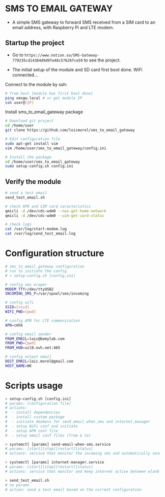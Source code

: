 # SMS TO EMAIL GATEWAY
- A simple SMS gateway to forward SMS received from a SIM card to an email address, with Raspberry Pi and LTE modem.

## Startup the project

- Go to `https://www.notion.so/SMS-Gateway-779235cd14384d9d9fe48c57626fce59` to see the project.

- The initial setup of the module and SD card first boot done. WiFi connected...

Connect to the module by ssh:
```bash
# from host [module has first boot done]
ping smsgw.local # => get module IP
ssh user@[IP]
```

Install sms_to_email_gateway package
```bash
# Download git project
cd /home/user
git clone https://github.com/loicmorel/sms_to_email_gateway

# Edit configuration file
sudo apt-get install vim
vim /home/user/sms_to_email_gateway/config.ini

# Install the package
cd /home/user/sms_to_email_gateway
sudo setup-config.sh config.ini
```

## Verify the module

```bash
# send a test email
send_test_email.sh

# check APN and SIM card caracteristics
qmicli -d /dev/cdc-wdm0 --nas-get-home-network
qmicli -d /dev/cdc-wdm0 --uim-get-card-status

# check logs
cat /var/log/start-modem.log
cat /var/log/send_test_email.log
```

# Configuration structure

```bash
# sms_to_email_gateway configuration
# run to initiate the config
# > setup-config.sh [config.ini]

# config sms wraper
MODEM_TTY=/dev/ttyUSB2
INCOMING_SMS_P=/var/spool/sms/incoming

# config wifi
SSID=[ssid]
WIFI_PWD=[pwd]

# config APN for LTE communication
APN=cmhk

# config email sender
FROM_EMAIL=loic@bemylab.com
FROM_PWD=[pwd]
FROM_HUB=ssl0.ovh.net:465

# config output email
DEST_EMAIL=loic.morel@gmail.com
HOST_NAME=HK
```

# Scripts usage

```bash
> setup-config.sh [config.ini]
# params: [configuration file]
# actions:
#  - install dependencies
#  - install custom package
#  - initiate deamons for send_email_when_sms and internet_manager
#  - setup WiFi conf and initiate
#  - setup APN conf file
#  - setup email conf files (from & to)

> systemctl [params] send-email-when-sms.service
# params: [start][stop][restart][status]
# actions: service that monitor the incoming sms and automatically send an email

> systemctl [params] internet-manager.service
# params: [start][stop][restart][status]
# actions: service that monitor and keep internet active between wlan0 and wwan0

> send_test_email.sh
# no params
# action: send a test email based on the current configuration
```
